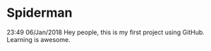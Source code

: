 # Spiderman
23:49 06/Jan/2018
Hey people, this is my first project using GitHub.
Learning is awesome.

